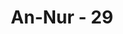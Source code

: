 ---
title: "An-Nur - 29"
no: 29
arabic_no: ٢٩
ayah: لَيْسَ عَلَيْكُمْ جُنَاحٌ اَنْ تَدْخُلُوْا بُيُوْتًا غَيْرَ مَسْكُوْنَةٍ فِيْهَا مَتَاعٌ لَّكُمْۗ وَاللّٰهُ يَعْلَمُ مَا تُبْدُوْنَ وَمَا تَكْتُمُوْنَ
translation: "Tidak ada dosa atasmu memasuki rumah yang tidak dihuni, yang di dalamnya ada kepentingan kamu; Allah mengetahui apa yang kamu nyatakan dan apa yang kamu sembunyikan."
tafsir: "Diriwayatkan oleh al-Wahidi, bahwa Abu Bakar Siddiq pernah berkata, \"Wahai Rasulullah sesungguhnya Allah telah menurunkan kepada engkau ayat yang memerintahkan supaya meminta izin untuk memasuki suatu rumah. Di dalam melakukan perdagangan, kami adakalanya tinggal di penginapan. Apakah tidak boleh juga memasuki penginapan tanpa izin?\" Maka turunlah ayat ini.\n\nPada ayat ini Allah menerangkan bahwa tempat-tempat yang tidak disediakan khusus untuk tempat tinggal, tetapi hanya untuk menginap sementara bagi orang yang memerlukannya, seperti hotel, losmen, tempat rekreasi, peristirahatan dan sebagainya, tidak ada halangan dan dosa memasukinya tanpa izin, karena ada sesuatu keperluan di dalamnya. Hal-hal yang biasanya kurang layak dan tidak sopan dilihat orang lain di suatu rumah tempat tinggal, tidak terdapat di tempat tersebut di atas.\n\nAllah mengetahui apa yang dinyatakan dalam ucapan seseorang ketika meminta izin untuk memasuki rumah tempat tinggal, dan mengetahui apa yang disembunyikan di dalam hati untuk melihat aib dan hal-hal yang tidak wajar dan memalukan pemilik rumah."
---